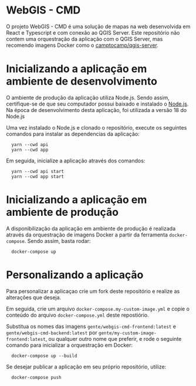 # WebGIS - CMD

O projeto WebGIS - CMD é uma solução de mapas na web desenvolvida em React e Typescript e com conexão ao QGIS Server. Este repositório não contem uma orquestração da aplicação com o QGIS Server, mas recomendo imagens Docker como o [camptocamp/qgis-server](https://hub.docker.com/r/camptocamp/qgis-server).

# Inicializando a aplicação em ambiente de desenvolvimento

O ambiente de produção da aplicação utiliza Node.js. Sendo assim, certifique-se de que seu computador possui baixado e instalado o [Node.js](https://nodejs.org/en). Na época de desenvolvimento desta aplicação, foi utilizada a versão 18 do Node.js

Uma vez instalado o Node.js e clonado o repositório, execute os seguintes comandos para instalar as dependencias da aplicação:

```
  yarn --cwd api
  yarn --cwd app
```

Em seguida, inicialize a aplicação através dos comandos:

```
  yarn --cwd api start
  yarn --cwd app start
```

# Inicializando a aplicação em ambiente de produção

A disponibilização da aplicação em ambiente de produção é realizada através da orquestração de imagens Docker a partir da ferramenta `docker-compose`. Sendo assim, basta rodar:

```
  docker-compose up
```

# Personalizando a aplicação 

Para personalizar a aplicaçao crie um fork deste repositório e realize as alterações que deseja. 

Em seguida, crie um arquivo `docker-compose.my-custom-image.yml` e copie o conteúdo do arquivo `docker-compose.yml` deste repostiório. 

Substitua os nomes das imagens `gente/webgis-cmd-frontend:latest` e `gente/webgis-cmd-backend:latest` por `gente/my-custom-image-frontend:latest`, ou qualquer outro nome que preferir, e rode o seguinte comando para inicializar a orquestração em Docker:

```
  docker-compose up --build
```

Se desejar publicar a aplicação em seu próprio repositório, utilize:

```
  docker-compose push
```
